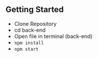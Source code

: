 
## Getting Started

- Clone Repository
- cd back-end
- Open file in terminal (back-end)
- `npm install`
- `npm start`

